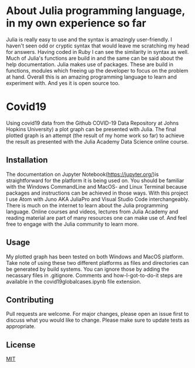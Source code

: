 # About Julia programming language, in my own experience so far

Julia is really easy to use and the syntax is amazingly user-friendly. I haven't seen odd or cryptic syntax that would leave me scratching my head for answers. Having coded in Ruby I can see the similarity in syntax as well. Much of Julia's functions are build in and the same can be said about the help documentation. Julia makes use of packages. These are build in functions, modules which freeing up the developer to focus on the problem at hand. Overall this is an amazing programming language to learn and experiment with. And yes it is open source too.

# Covid19

Using covid19 data from the Github COVID-19 Data Repository at Johns Hopkins University) a plot graph can be presented with Julia. The final plotted graph is an attempt (the result of my home work so far) to achieve the result as presented with the Julia Academy Data Science online course.

## Installation

The documentation on Jupyter Notebook(https://jupyter.org/)is straightforward for the platform it is being used on. You should be familiar with the Windows CommandLine and MacOS- and Linux Terminal because packages and instructions can be achieved in those ways. With this project I use Atom with Juno AKA JuliaPro and Visual Studio Code interchangeably. There is much on the internet to learn about the Julia programming language. Online courses and videos, lectures from Julia Academy and reading material are part of many resources one can make use of. And feel free to engage with the Julia community to learn more.


## Usage
My plotted graph has been tested on both Windows and MacOS platform.
Take note of using these two different platforms as files and directories can be generated by build systems. You can ignore those by adding the necassary files in .gitignore.
Comments and how-I-got-to-do-it steps are available in the covid19globalcases.ipynb file extension.

## Contributing
Pull requests are welcome. For major changes, please open an issue first to discuss what you would like to change. Please make sure to update tests as appropriate.

## License
[MIT](https://choosealicense.com/licenses/mit/)


